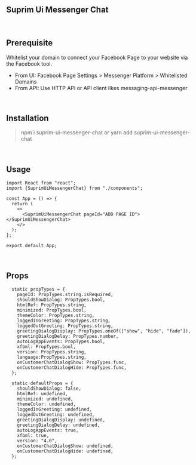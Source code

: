 
## Suprim Ui Messenger Chat

<br/>

## Prerequisite
Whitelist your domain to connect your Facebook Page to your website via the Facebook tool.
 - From UI: Facebook Page Settings > Messenger Platform > Whitelisted Domains
 - From API: Use HTTP API or API client likes messaging-api-messenger

<br/>

## Installation
 
> npm i suprim-ui-messenger-chat or yarn add suprim-ui-messenger-chat


<br/>

## Usage

```
import React from "react";
import {SuprimUiMessengerChat} from "./components";

const App = () => {
  return (
    <>
      <SuprimUiMessengerChat pageId="ADD PAGE ID"></SuprimUiMessengerChat>
    </>
  );
};

export default App;
```


<br/>

## Props
```
  static propTypes = {
    pageId: PropTypes.string.isRequired,
    shouldShowDialog: PropTypes.bool,
    htmlRef: PropTypes.string,
    minimized: PropTypes.bool,
    themeColor: PropTypes.string,
    loggedInGreeting: PropTypes.string,
    loggedOutGreeting: PropTypes.string,
    greetingDialogDisplay: PropTypes.oneOf(["show", "hide", "fade"]),
    greetingDialogDelay: PropTypes.number,
    autoLogAppEvents: PropTypes.bool,
    xfbml: PropTypes.bool,
    version: PropTypes.string,
    language:PropTypes.string,
    onCustomerChatDialogShow: PropTypes.func,
    onCustomerChatDialogHide: PropTypes.func,
  };

  static defaultProps = {
    shouldShowDialog: false,
    htmlRef: undefined,
    minimized: undefined,
    themeColor: undefined,
    loggedInGreeting: undefined,
    loggedOutGreeting: undefined,
    greetingDialogDisplay: undefined,
    greetingDialogDelay: undefined,
    autoLogAppEvents: true,
    xfbml: true,
    version: "4.0",
    onCustomerChatDialogShow: undefined,
    onCustomerChatDialogHide: undefined,
  };
```